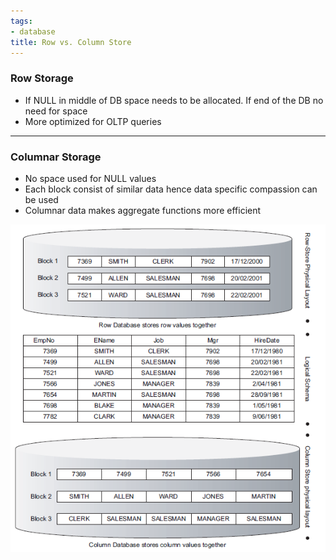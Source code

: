 ```yaml
---
tags:
- database
title: Row vs. Column Store
---
```


### Row Storage

* If NULL in middle of DB space needs to be allocated. If end of the DB no need for space
* More optimized for OLTP queries

---

### Columnar Storage

* No space used for NULL values
* Each block consist of similar data hence data specific compassion can be used
* Columnar data makes aggregate functions more efficient

![row-and-column-store|350](../../data-analytics/data-analytics-concepts/images/row-and-column-store.png)
